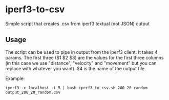 # iperf3-to-csv
Simple script that creates .csv from iperf3 textual (not JSON) output

## Usage

The script can be used to pipe in output from the iperf3 client. It takes 4 params. The first three ($1 $2 $3) are the values for the first three columns (in this case we use "distance", "velocity" and "movement" but you can replace with whatever you want). $4 is the name of the output file.

Example:

`iperf3 -c localhost -t 5 | bash iperf3_to_csv.sh 200 20 random output_200_20_random.csv`
